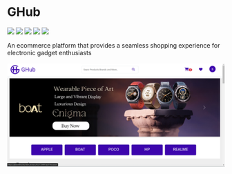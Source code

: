 
# GHub
<p>
    <img src="https://img.shields.io/badge/Node%20JS-black?logo=nodedotjs"/>
<img src="https://img.shields.io/badge/Javascript-black?logo=javascript"/>
<img src="https://img.shields.io/badge/express-black?logo=express"/>
<img src="https://img.shields.io/badge/MongoDB-black?logo=mongodb"/>
<img src="https://img.shields.io/badge/Razorpay-black?logo=razorpay"/>

</p>
An ecommerce platform that provides a seamless shopping experience for electronic gadget enthusiasts
<br><br>
<img src="screenshorts/Screenshot (144).png"/>
<br> <br>

